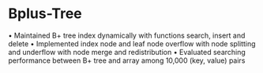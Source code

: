 # Bplus-Tree

• Maintained B+ tree index dynamically with functions search, insert and delete
• Implemented index node and leaf node overflow with node splitting and underflow with node merge and redistribution
• Evaluated searching performance between B+ tree and array among 10,000 (key, value) pairs
